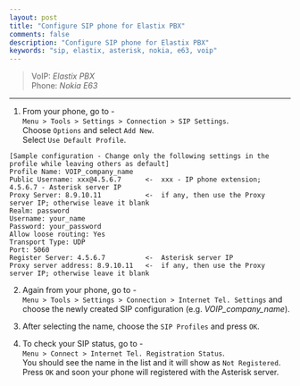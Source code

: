 ```yaml
---
layout: post
title: "Configure SIP phone for Elastix PBX"
comments: false
description: "Configure SIP phone for Elastix PBX"
keywords: "sip, elastix, asterisk, nokia, e63, voip"
---
```


> VoIP: _Elastix PBX_  
> Phone: _Nokia E63_    

___

1. From your phone, go to -  
`Menu > Tools > Settings > Connection > SIP Settings`.  
Choose `Options` and select `Add New`.  
Select `Use Default Profile`.  
```
[Sample configuration - Change only the following settings in the profile while leaving others as default]
Profile Name: VOIP_company_name
Public Username: xxx@4.5.6.7      <-  xxx - IP phone extension; 4.5.6.7 - Asterisk server IP
Proxy Server: 8.9.10.11           <-  if any, then use the Proxy server IP; otherwise leave it blank
Realm: password
Username: your_name
Password: your_password
Allow loose routing: Yes
Transport Type: UDP
Port: 5060
Register Server: 4.5.6.7          <-  Asterisk server IP
Proxy server address: 8.9.10.11   <-  if any, then use the Proxy server IP; otherwise leave it blank
```

2. Again from your phone, go to -  
`Menu > Tools > Settings > Connection > Internet Tel. Settings` and choose the newly created SIP configuration (e.g. *VOIP_company_name*).

3. After selecting the name, choose the `SIP Profiles` and press `OK`.

4. To check your SIP status, go to -  
`Menu > Connect > Internet Tel. Registration Status`.  
You should see the name in the list and it will show as `Not Registered`.  
Press `OK` and soon your phone will registered with the Asterisk server.
